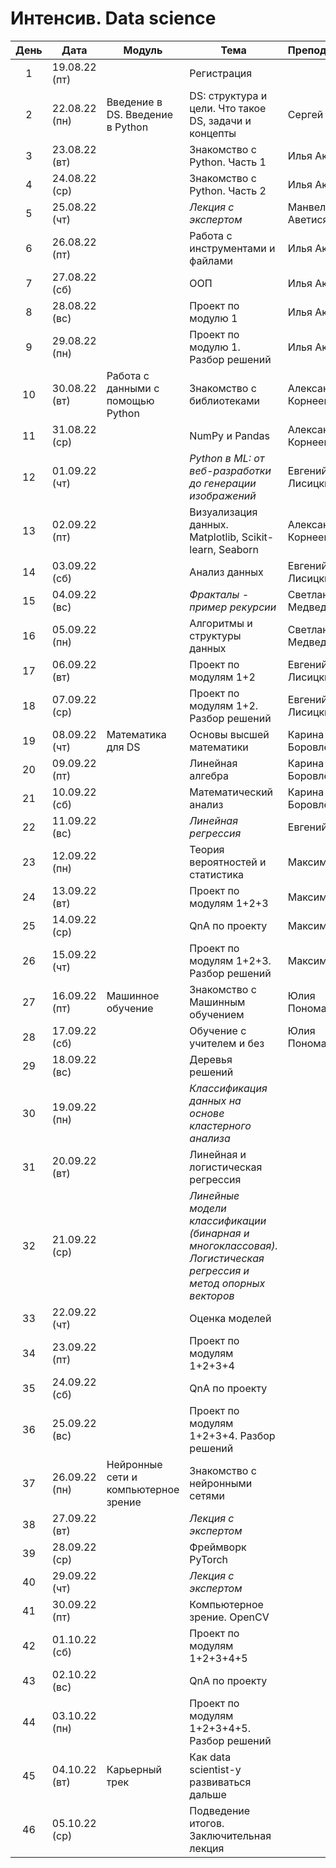 # Интенсив. Data science

| День | Дата | Модуль | Тема | Преподаватель |
|:---:|---|---|---|---|
|1| 19.08.22 (пт) | | Регистрация | |
|2| 22.08.22 (пн) | Введение в DS. Введение в Python | DS: структура и цели. Что такое DS, задачи и концепты | Сергей Ширкин |
|3| 23.08.22 (вт) | | Знакомство с Python. Часть 1 | Илья Акчурин |
|4| 24.08.22 (ср) | | Знакомство с Python. Часть 2 | Илья Акчурин |
|5| 25.08.22 (чт) | | *Лекция с экспертом* | Манвел Аветисян |
|6| 26.08.22 (пт) | | Работа с инструментами и файлами | Илья Акчурин |
|7| 27.08.22 (сб) | | ООП | Илья Акчурин |
|8| 28.08.22 (вс) | | Проект по модулю 1 | Илья Акчурин |
|9| 29.08.22 (пн) | | Проект по модулю 1. Разбор решений | Илья Акчурин |
|10| 30.08.22 (вт) | Работа с данными с помощью Python | Знакомство с библиотеками | Александра Корнеева |
|11| 31.08.22 (ср) | | NumPy и Pandas | Александра Корнеева |
|12| 01.09.22 (чт) | | *Python в ML: от веб-разработки до генерации изображений* | Евгений Лисицкий |
|13| 02.09.22 (пт) | | Визуализация данных. Matplotlib, Scikit-learn, Seaborn | Александра Корнеева |
|14| 03.09.22 (сб) | | Анализ данных | Евгений Лисицкий |
|15| 04.09.22 (вс) | | *Фракталы - пример рекурсии* | Светлана Медведева |
|16| 05.09.22 (пн) | | Алгоритмы и структуры данных | Светлана Медведева |
|17| 06.09.22 (вт) | | Проект по модулям 1+2 | Евгений Лисицкий |
|18| 07.09.22 (ср) | | Проект по модулям 1+2. Разбор решений | Евгений Лисицкий |
|19| 08.09.22 (чт) | Математика для DS | Основы высшей математики | Карина Боровлёва |
|20| 09.09.22 (пт) | | Линейная алгебра | Карина Боровлёва |
|21| 10.09.22 (сб) | | Математический анализ | Карина Боровлёва |
|22| 11.09.22 (вс) | | *Линейная регрессия* | Евгений Макин |
|23| 12.09.22 (пн) | | Теория вероятностей и статистика | Максим Кулаев |
|24| 13.09.22 (вт) | | Проект по модулям 1+2+3 | Максим Кулаев |
|25| 14.09.22 (ср) | | QnA по проекту | Максим Кулаев |
|26| 15.09.22 (чт) | | Проект по модулям 1+2+3. Разбор решений | Максим Кулаев |
|27| 16.09.22 (пт) | Машинное обучение | Знакомство с Машинным обучением | Юлия Пономарёва |
|28| 17.09.22 (сб) | | Обучение с учителем и без | Юлия Пономарёва |
|29| 18.09.22 (вс) | | Деревья решений | |
|30| 19.09.22 (пн) | | *Классификация данных на основе кластерного анализа* | |
|31| 20.09.22 (вт) | | Линейная и логистическая регрессия | |
|32| 21.09.22 (ср) | | *Линейные модели классификации (бинарная и многоклассовая). Логистическая регрессия и метод опорных векторов* | |
|33| 22.09.22 (чт) | | Оценка моделей | |
|34| 23.09.22 (пт) | | Проект по модулям 1+2+3+4 | |
|35| 24.09.22 (сб) | | QnA по проекту | |
|36| 25.09.22 (вс) | | Проект по модулям 1+2+3+4. Разбор решений | |
|37| 26.09.22 (пн) | Нейронные сети и компьютерное зрение | Знакомство с нейронными сетями | |
|38| 27.09.22 (вт) | | *Лекция с экспертом* | |
|39| 28.09.22 (ср) | | Фреймворк PyTorch | |
|40| 29.09.22 (чт) | | *Лекция с экспертом* | |
|41| 30.09.22 (пт) | | Компьютерное зрение. OpenCV | |
|42| 01.10.22 (сб) | | Проект по модулям 1+2+3+4+5 | |
|43| 02.10.22 (вс) | | QnA по проекту | |
|44| 03.10.22 (пн) | | Проект по модулям 1+2+3+4+5. Разбор решений | |
|45| 04.10.22 (вт) | Карьерный трек | Как data scientist-у развиваться дальше | |
|46| 05.10.22 (ср) | | Подведение итогов. Заключительная лекция | |

